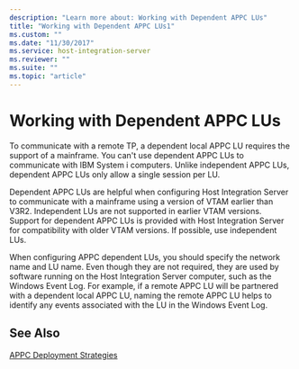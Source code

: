 ```yaml
---
description: "Learn more about: Working with Dependent APPC LUs"
title: "Working with Dependent APPC LUs1"
ms.custom: ""
ms.date: "11/30/2017"
ms.service: host-integration-server
ms.reviewer: ""
ms.suite: ""
ms.topic: "article"
---
```

# Working with Dependent APPC LUs
To communicate with a remote TP, a dependent local APPC LU requires the support of a mainframe. You can't use dependent APPC LUs to communicate with IBM System i computers. Unlike independent APPC LUs, dependent APPC LUs only allow a single session per LU.  
  
 Dependent APPC LUs are helpful when configuring Host Integration Server to communicate with a mainframe using a version of VTAM earlier than V3R2. Independent LUs are not supported in earlier VTAM versions. Support for dependent APPC LUs is provided with Host Integration Server for compatibility with older VTAM versions. If possible, use independent LUs.  
  
 When configuring APPC dependent LUs, you should specify the network name and LU name. Even though they are not required, they are used by software running on the Host Integration Server computer, such as the Windows Event Log. For example, if a remote APPC LU will be partnered with a dependent local APPC LU, naming the remote APPC LU helps to identify any events associated with the LU in the Windows Event Log.  
  
## See Also  
 [APPC Deployment Strategies](../core/appc-deployment-strategies1.md)

